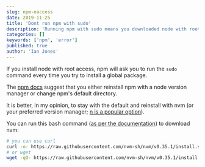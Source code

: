 ```yaml
---
slug: npm-eaccess
date: 2019-11-25
title: 'Dont run npm with sudo'
description: 'Running npm with sudo means you downloaded node with root permissions.'
categories: []
keywords: ['npm', 'error']
published: true
author: 'Ian Jones'
---
```


If you install node with root access, npm will ask you to run the `sudo` command every time you try to install a global package.

The [npm docs](https://docs.npmjs.com/resolving-eacces-permissions-errors-when-installing-packages-globally) suggest that you either reinstall npm with a node version manager or change npm's default directory.

It is better, in my opinion, to stay with the default and reinstall with nvm (or your preferred version manager; [n is a popular option](https://github.com/tj/n)).

You can run this bash command ([as per the documentation](https://github.com/nvm-sh/nvm)) to download nvm:

```bash
# you can use curl
curl -o- https://raw.githubusercontent.com/nvm-sh/nvm/v0.35.1/install.sh | bash
# or wget
wget -qO- https://raw.githubusercontent.com/nvm-sh/nvm/v0.35.1/install.sh | bash
```
